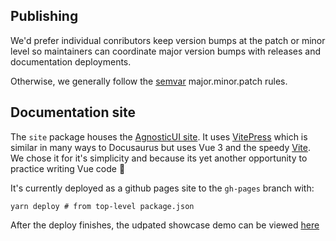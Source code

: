 ## Publishing

We'd prefer individual conributors keep version bumps at the patch or minor level so maintainers can coordinate major version bumps with releases and documentation deployments.

Otherwise, we generally follow the [semvar](https://semver.org/#summary) major.minor.patch rules.

## Documentation site


The `site` package houses the [AgnosticUI site](https://agnosticui.github.io/agnosticui/). It uses [VitePress](https://vitepress.vuejs.org/) which is similar in many ways to Docusaurus but uses Vue 3 and the speedy [Vite](https://vitejs.dev/). We chose it for it's simplicity and because its yet another opportunity to practice writing Vue code 🙂

It's currently deployed as a github pages site to the `gh-pages` branch with:

```shell
yarn deploy # from top-level package.json
```

After the deploy finishes, the udpated showcase demo can be viewed [here](https://agnosticui.github.io/agnosticui/)

